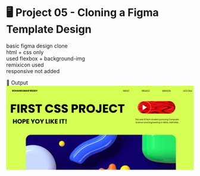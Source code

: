 # 🖥️ Project 05 - Cloning a Figma Template Design

basic figma design clone  
html + css only  
used flexbox + background-img  
remixicon used  
responsive not added

📸 Output  
![Preview](https://github.com/RohankumarReddy/pixels-and-tags/blob/main/06-projects/Project%2005%20-%20Cloning%20a%20figma%20template%20design/Screenshot%202025-07-22%20232040.png?raw=true)
